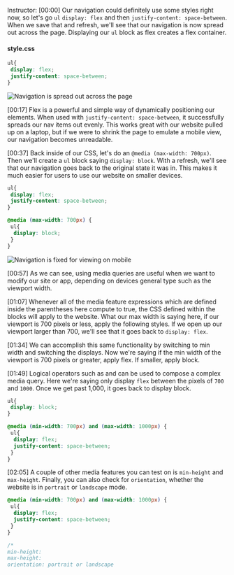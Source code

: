 Instructor: [00:00] Our navigation could definitely use some styles right now, so let's go `ul` `display: flex` and then `justify-content: space-between`. When we save that and refresh, we'll see that our navigation is now spread out across the page. Displaying our `ul` block as flex creates a flex container.

#### style.css
```css
ul{
 display: flex;
 justify-content: space-between;
}
```
![Navigation is spread out across the page](https://res.cloudinary.com/dg3gyk0gu/image/upload/v1550792074/transcript-images/use-css-media-queries-to-dynamically-apply-styles-navigation.jpg)

[00:17] Flex is a powerful and simple way of dynamically positioning our elements. When used with `justify-content: space-between`, it successfully spreads our nav items out evenly. This works great with our website pulled up on a laptop, but if we were to shrink the page to emulate a mobile view, our navigation becomes unreadable.

[00:37] Back inside of our CSS, let's do an `@media (max-width: 700px)`. Then we'll create a `ul` block saying `display: block`. With a refresh, we'll see that our navigation goes back to the original state it was in. This makes it much easier for users to use our website on smaller devices.

```css
ul{
 display: flex;
 justify-content: space-between;
}

@media (max-width: 700px) {
 ul{
  display: block;
 }
}
```
![Navigation is fixed for viewing on mobile](https://res.cloudinary.com/dg3gyk0gu/image/upload/v1550792077/transcript-images/use-css-media-queries-to-dynamically-apply-styles-navigation-mobile.jpg)

[00:57] As we can see, using media queries are useful when we want to modify our site or app, depending on devices general type such as the viewport width.

[01:07] Whenever all of the media feature expressions which are defined inside the parentheses here compute to true, the CSS defined within the blocks will apply to the website. What our max width is saying here, if our viewport is 700 pixels or less, apply the following styles. If we open up our viewport larger than 700, we'll see that it goes back to `display: flex`.

[01:34] We can accomplish this same functionality by switching to min width and switching the displays. Now we're saying if the min width of the viewport is 700 pixels or greater, apply flex. If smaller, apply block.

[01:49] Logical operators such as and can be used to compose a complex media query. Here we're saying only display `flex` between the pixels of `700` and `1000`. Once we get past 1,000, it goes back to display block.

```css
ul{
 display: block;
}

@media (min-width: 700px) and (max-width: 1000px) {
 ul{
  display: flex;
  justify-content: space-between;
 }
}
```

[02:05] A couple of other media features you can test on is `min-height` and `max-height`. Finally, you can also check for `orientation`, whether the website is in `portrait` or `landscape` mode.

```css
@media (min-width: 700px) and (max-width: 1000px) {
 ul{
  display: flex;
  justify-content: space-between;
 }
}

/*
min-height:
max-height:
orientation: portrait or landscape
```
